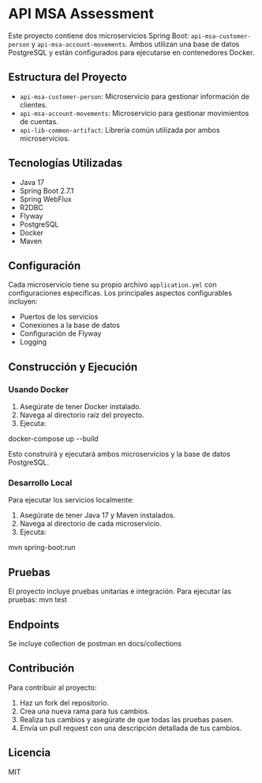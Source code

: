 # API MSA Assessment

Este proyecto contiene dos microservicios Spring Boot: `api-msa-customer-person` y `api-msa-account-movements`. Ambos utilizan una base de datos PostgreSQL y están configurados para ejecutarse en contenedores Docker.

## Estructura del Proyecto

- `api-msa-customer-person`: Microservicio para gestionar información de clientes.
- `api-msa-account-movements`: Microservicio para gestionar movimientos de cuentas.
- `api-lib-common-artifact`: Librería común utilizada por ambos microservicios.

## Tecnologías Utilizadas

- Java 17
- Spring Boot 2.7.1
- Spring WebFlux
- R2DBC
- Flyway
- PostgreSQL
- Docker
- Maven

## Configuración

Cada microservicio tiene su propio archivo `application.yml` con configuraciones específicas. Los principales aspectos configurables incluyen:

- Puertos de los servicios
- Conexiones a la base de datos
- Configuración de Flyway
- Logging

## Construcción y Ejecución

### Usando Docker

1. Asegúrate de tener Docker instalado.
2. Navega al directorio raíz del proyecto.
3. Ejecuta:

docker-compose up --build


Esto construirá y ejecutará ambos microservicios y la base de datos PostgreSQL.

### Desarrollo Local

Para ejecutar los servicios localmente:

1. Asegúrate de tener Java 17 y Maven instalados.
2. Navega al directorio de cada microservicio.
3. Ejecuta:

mvn spring-boot:run


## Pruebas

El proyecto incluye pruebas unitarias e integración. Para ejecutar las pruebas: mvn test


## Endpoints

Se incluye collection de postman en docs/collections


## Contribución

Para contribuir al proyecto:

1. Haz un fork del repositorio.
2. Crea una nueva rama para tus cambios.
3. Realiza tus cambios y asegúrate de que todas las pruebas pasen.
4. Envía un pull request con una descripción detallada de tus cambios.

## Licencia

MIT
